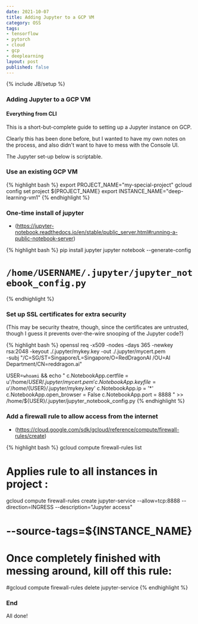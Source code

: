 ```yaml
---
date: 2021-10-07
title: Adding Jupyter to a GCP VM 
category: OSS
tags:
- tensorflow
- pytorch
- cloud
- gcp
- deeplearning
layout: post
published: false
---
```

{% include JB/setup %}

### Adding Jupyter to a GCP VM 
####  Everything from CLI

This is a short-but-complete guide to setting up a Jupyter instance on GCP.  

Clearly this has been done before, but I wanted to have my own notes on the process, and
also didn't want to have to mess with the Console UI.

The Jupyter set-up below is scriptable.


### Use an existing GCP VM

{% highlight bash %}
export PROJECT_NAME="my-special-project"
gcloud config set project ${PROJECT_NAME}
export INSTANCE_NAME="deep-learning-vm1"
{% endhighlight %}


### One-time install of jupyter

*  (https://jupyter-notebook.readthedocs.io/en/stable/public_server.html#running-a-public-notebook-server)

{% highlight bash %}
pip install jupyter
jupyter notebook --generate-config
#  `/home/USERNAME/.jupyter/jupyter_notebook_config.py`
{% endhighlight %}


### Set up SSL certificates for extra security

(This may be security theatre, though, since the certificates are untrusted, though
I guess it prevents over-the-wire snooping of the Jupyter code?)

   
{% highlight bash %}
openssl req -x509 -nodes -days 365 -newkey rsa:2048 -keyout ./.jupyter/mykey.key -out ./.jupyter/mycert.pem \
   -subj "/C=SG/ST=Singapore/L=Singapore/O=RedDragonAI /OU=AI Department/CN=reddragon.ai"

USER=`whoami` && echo "
c.NotebookApp.certfile = u'/home/${USER}/.jupyter/mycert.pem'
c.NotebookApp.keyfile  = u'/home/${USER}/.jupyter/mykey.key'
c.NotebookApp.ip = '*'
c.NotebookApp.open_browser = False
c.NotebookApp.port = 8888
   " >> /home/${USER}/.jupyter/jupyter_notebook_config.py
{% endhighlight %}
  

### Add a firewall rule to allow access from the internet
 
* (https://cloud.google.com/sdk/gcloud/reference/compute/firewall-rules/create)

{% highlight bash %}
gcloud compute firewall-rules list

# Applies rule to all instances in project :
gcloud compute firewall-rules create jupyter-service --allow=tcp:8888 --direction=INGRESS --description="Jupyter access"
# --source-tags=${INSTANCE_NAME} 

# Once completely finished with messing around, kill off this rule:
#gcloud compute firewall-rules delete jupyter-service
{% endhighlight %}


### End

All done!



